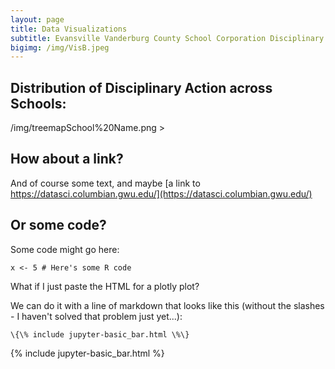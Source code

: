 ```yaml
---
layout: page
title: Data Visualizations
subtitle: Evansville Vanderburg County School Corporation Disciplinary Data
bigimg: /img/VisB.jpeg
---
```


## Distribution of Disciplinary Action across Schools:
<img src->/img/treemapSchool%20Name.png >

## How about a link?

And of course some text, and maybe [a link to https://datasci.columbian.gwu.edu/](https://datasci.columbian.gwu.edu/)

## Or some code?

Some code might go here:

```
x <- 5 # Here's some R code
```

What if I just paste the HTML for a plotly plot?

We can do it with a line of markdown that looks like this (without the slashes - I haven't solved that problem just yet...):
```
\{\% include jupyter-basic_bar.html \%\}
```
{% include jupyter-basic_bar.html %}
